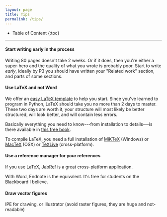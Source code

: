 ```yaml
---
layout: page
title: Tips
permalink: /tips/
---
```



* Table of Content
{:toc}

- - -


#### Start writing early in the process

Writing 80 pages doesn't take 2 weeks. 
Or if it does, then you're either a super-hero and the quality of what you wrote is probably poor.
Start to write *early*, ideally by P3 you should have written your "Related work" section, and parts of some sections.

#### Use LaTeX and not Word

We offer an [easy LaTeX template](https://github.com/tudelftgeomatics/thesis_template) to help you start.
Since you've learned to program in Python, LaTeX should take you no more than 2 days to master.
These two days are worth it, your structure will most likely be better structured, will look better, and will contain less errors.

Basically everything you need to know---from installation to details---is there available in [this free book](http://en.wikibooks.org/wiki/LaTeX).

To compile LaTeX, you need a full installation of [MiKTeX](http://miktex.org/about) (Windows) or [MacTeX](https://tug.org/mactex) (OSX) or [TeXLive](https://www.tug.org/texlive) (cross-platform).


#### Use a reference manager for your references

If you use LaTeX, [JabRef](http://jabref.sourceforge.net/) is a great cross-platform application.

With Word, Endnote is the equivalent.
It's free for students on the Blackboard I believe.

#### Draw *vector* figures

IPE for drawing, or Illustrator (avoid raster figures, they are huge and not-readable)




